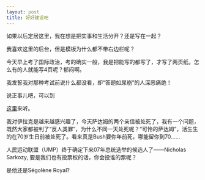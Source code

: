 ```yaml
---
layout: post
title: 好好建设吧
---
```


如果以后定居这里，我在想是把实事和生活分开？还是写在一起？

我喜欢这里的后台，但是模板为什么都不带右边栏呢？

今天早上考了国际政治，考的确实一般，我是把能写的都写了，才写了两页纸。怎么有的人就能写4页呢？郁闷啊。

我发誓我对那种考试前说什么都没看，却“答题如尿崩”的人深恶痛绝！

说正事儿吧，可以到

[这里](http://www.francaisblog.com.cn/node/487)来听。

我对伊拉克是越来越感兴趣了，今天萨达姆的两个亲信被处死了，我有一个问题，既然大家都被判了“反人类罪”，为什么不同一天处死呢？“可怜的萨达姆”，活生生的在70岁生日前被处死了。看来真是Bush要你年前死，哪能留你到70……

人民运动联盟（UMP）终于确定下来07年总统选举的候选人了——Nicholas Sarkozy, 要是我们也有投票权的话，你会投谁的票呢？

是他还是Ségolène Royal?
